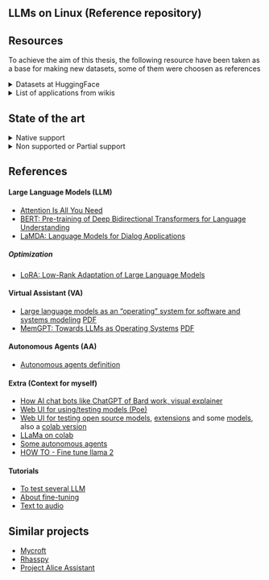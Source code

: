 ## LLMs on Linux (Reference repository)

## Resources

To achieve the aim of this thesis, the following resource have been taken as a base for making new datasets, some of them were choosen as references

<details>
<summary> Datasets at HuggingFace </summary>
  
Taken from [HuggingFace](https://huggingface.co/datasets?sort=trending&search=linux) at Thursday, August 15th, 2024 - 02:02 AM

- [KonradSzafer/stackoverflow_linux](https://huggingface.co/datasets/KonradSzafer/stackoverflow_linux)
- [nagrajn/synthetic_linux_commands](https://huggingface.co/datasets/nagrajn/synthetic_linux_commands)
- [westenfelder/Linux-Manual-Pages-TLDR](https://huggingface.co/datasets/westenfelder/Linux-Manual-Pages-TLDR/viewer/default/train?p=4)
- [hotal/linux_commands](https://huggingface.co/datasets/hotal/linux_commands/viewer/default/train?p=2)
- [Romit2004/LinuxCommands](https://huggingface.co/datasets/Romit2004/LinuxCommands)
- [tmskss/linux-man-pages-tldr-summarized](https://huggingface.co/datasets/tmskss/linux-man-pages-tldr-summarized) adapted from [tldr-pages/tldr: 📚 Collaborative cheatsheets for console commands](https://github.com/tldr-pages/tldr/)
- [shikhardadhich/linux_commands](https://huggingface.co/datasets/shikhardadhich/linux_commands?row=99)
</details>

<details>
<summary> List of applications from wikis </summary>
  
Taken from [List for applications - ArchWiki](https://wiki.archlinux.org/title/List_of_applications) at Thursday, August 15th, 2024 - 02:15 AM

- [List of applications/Documents](https://wiki.archlinux.org/title/List_of_applications/Documents)
- [List of applications/Internet](https://wiki.archlinux.org/title/List_of_applications/Internet)
- [List of applications/Multimedia](https://wiki.archlinux.org/title/List_of_applications/Multimedia)
- [List of applications/Science](https://wiki.archlinux.org/title/List_of_applications/Science)
- [List of applications/Security](https://wiki.archlinux.org/title/List_of_applications/Security)
- [List of applications/Utilities](https://wiki.archlinux.org/title/List_of_applications/Utilities)
- [List of applications/Other](https://wiki.archlinux.org/title/List_of_applications/Other)
- [Debian - List of sections](https://packages.debian.org/stable/)
- [Software packages in "Noble"](https://packages.ubuntu.com/noble/allpackages)
</details>



## State of the art

<details>
<summary> Native support </summary>
  
- [Deepin Assistant](https://www.deepin.org/zh/original/deepin-presentation-assistant/) is currently on development (Chinese reference), but it's based on LLM of Google AI
- [Athena](https://github.com/athena-team/athena) still on development, might be something similar
- [KDE Connect](https://kdeconnect.kde.org/) can control a computer from a cellphone (Not really relate to Virtual Assistant)
</details>


<details>
<summary> Non supported or Partial support </summary>
  
- [Amazon Alex](https://www.linuxadictos.com/alexa-asistente-virtual-linux.html) can be used under wine or any Android Emulator
- [Google assistant](https://support.google.com/assistant/thread/113897415/is-google-assistant-available-for-linux-os?hl=en) isn't really available for Linux as with Native support [Last Update - Jun 17, 2021]
</details>

## References

#### Large Language Models (LLM)

- [Attention Is All You Need](https://arxiv.org/abs/1706.03762)
- [BERT: Pre-training of Deep Bidirectional Transformers for Language Understanding](https://arxiv.org/abs/1810.04805)
- [LaMDA: Language Models for Dialog Applications](https://arxiv.org/abs/2201.08239)

##### Optimization

- [LoRA: Low-Rank Adaptation of Large Language Models](https://arxiv.org/abs/2106.09685)

#### Virtual Assistant (VA)

- [Large language models as an “operating” system for software and systems modeling](https://link.springer.com/article/10.1007/s10270-023-01126-0) [PDF](./paper/useful/LLM%20as%20an%20OS.pdf)
- [MemGPT: Towards LLMs as Operating Systems](https://arxiv.org/abs/2310.08560) [PDF](./paper/extra/MemGPT.pdf)

#### Autonomous Agents (AA)

- [Autonomous agents definition](https://cse-robotics.engr.tamu.edu/dshell/cs631/papers/franklingraesser96agents.pdf)

#### Extra (Context for myself) 

- [How AI chat bots like ChatGPT of Bard work, visual explainer](https://www.theguardian.com/technology/ng-interactive/2023/nov/01/how-ai-chatbots-like-chatgpt-or-bard-work-visual-explainer)
- [Web UI for using/testing models (Poe)](https://poe.com/)
- [Web UI for testing open source models](https://pinokio.computer/), [extensions](https://github.com/oobabooga/text-generation-webui-extensions) and some [models](https://huggingface.co/TheBloke), also a [colab version](https://github.com/camenduru/text-generation-webui-colab) 
- [LLaMa on colab](https://colab.research.google.com/drive/1hlDGPSjbLOgFiWEbjhSW4poxYA0LiFrh?usp=sharing)
- [Some autonomous agents](https://www.techopedia.com/top-5-autonomous-ai-agents)
- [HOW TO - Fine tune llama 2](https://youtu.be/HH6WBuo77BU?feature=shared)

#### Tutorials

- [To test several LLM](https://www.youtube.com/watch?v=PCAA4LP3bBU)
- [About fine-tuning](https://youtu.be/HH6WBuo77BU?feature=shared)
- [Text to audio](https://youtu.be/FdUbxZDlNKc?feature=shared)

## Similar projects

- [Mycroft](https://github.com/MycroftAI/mycroft-core#behind-the-scenes)
- [Rhasspy](https://rhasspy.readthedocs.io/en/latest/)
- [Project Alice Assistant](https://github.com/project-alice-assistant/ProjectAlice)
